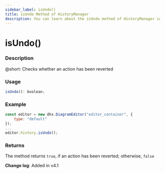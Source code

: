 ```yaml
---
sidebar_label: isUndo()
title: isUndo Method of HistoryManager
description: You can learn about the isUndo method of HistoryManager in the documentation of the DHTMLX JavaScript Diagram library. Browse developer guides and API reference, try out code examples and live demos, and download a free 30-day evaluation version of DHTMLX Diagram.
---
```


# isUndo()

### Description

@short: Checks whether an action has been reverted

### Usage

~~~jsx
isUndo(): boolean;
~~~

### Example

~~~jsx {5}
const editor = new dhx.DiagramEditor("editor_container", { 
    type: "default"
});
...
editor.history.isUndo();
~~~

### Returns

The method returns `true`, if an action has been reverted; otherwise, `false`

**Change log**: Added in v4.1


